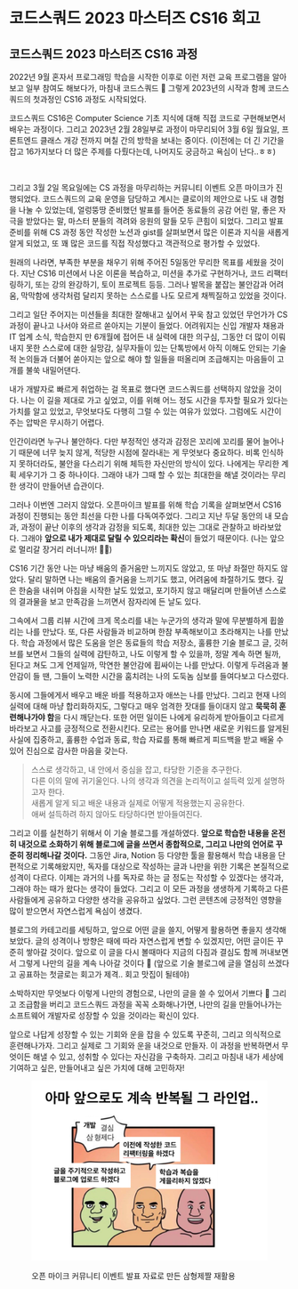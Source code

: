 # 코드스쿼드 2023 마스터즈 CS16 회고

## 코드스쿼드 2023 마스터즈 CS16 과정

2022년 9월 혼자서 프로그래밍 학습을 시작한 이후로 이런 저런 교육 프로그램을 알아보고 일부 참여도 해보다가, 마침내 코드스쿼드 💚 그렇게 2023년의 시작과 함께 코드스쿼드의 첫과정인 CS16 과정도 시작되었다.

코드스쿼드 CS16은 Computer Science 기초 지식에 대해 직접 코드로 구현해보면서 배우는 과정이다. 그리고 2023년 2월 28일부로 과정이 마무리되어 3월 6일 월요일, 프론트엔드 클래스 개강 전까지 며칠 간의 방학을 보내는 중이다. (이전에는 더 긴 기간을 잡고 16가지보다 더 많은 주제를 다뤘다는데, 나머지도 궁금하고 욕심이 난다..ㅎㅎ)

<figure><img src="https://lh6.googleusercontent.com/Iwem0ihoZWwn_kCUBUYj5HNKfQtKrunDCnq5Kgy9IqH87SLxZSCgp9ZEBK_QJgN5oBe-zsJb8Jq-Y2on7Ee9dihz9BX2bSqZr7BnLISxxBsKnB9PZ43cYU6K59IaiwPDAokbAyUTPy8s08xGQx-luPMUsw=s2048" alt=""><figcaption></figcaption></figure>

그리고 3월 2일 목요일에는 CS 과정을 마무리하는 커뮤니티 이벤트 오픈 마이크가 진행되었다. 코드스쿼드의 교육 운영을 담당하고 계시는 클로이의 제안으로 나도 내 경험을 나눌 수 있었는데, 얼렁뚱땅 준비했던 발표를 들어준 동료들의 공감 어린 말, 좋은 자극을 받았다는 말, 마스터 분들의 격려와 응원의 말들 모두 큰힘이 되었다. 그리고 발표 준비를 위해 CS 과정 동안 작성한 노션과 gist를 살펴보면서 많은 이론과 지식을 새롭게 알게 되었고, 또 꽤 많은 코드를 직접 작성했다고 객관적으로 평가할 수 있었다.



원래의 나라면, 부족한 부분을 채우기 위해 주어진 5일동안 무리한 목표를 세웠을 것이다. 지난 CS16 미션에서 나온 이론을 복습하고, 미션을 추가로 구현하거나, 코드 리팩터링하기, 또는 강의 완강하기, 토이 프로젝트 등등. 그러나 발목을 붙잡는 불안감과 어려움, 막막함에 생각처럼 달리지 못하는 스스로를 나도 모르게 채찍질하고 있었을 것이다.

그리고 일단 주어지는 미션들을 최대한 잘해내고 싶어서 꾸욱 참고 있었던 무언가가 CS 과정이 끝나고 나서야 와르르 쏟아지는 기분이 들었다. 어려워지는 신입 개발자 채용과 IT 업계 소식, 학습한지 만 6개월에 접어든 내 실력에 대한 의구심, 그동안 더 많이 이뤄내지 못한 스스로에 대한 실망감, 실무자들이 있는 단톡방에서 아직 이해도 안되는 기술적 논의들과 더불어 쏟아지는 앞으로 해야 할 일들을 떠올리며 조급해지는 마음들이 고개를 불쑥 내밀어댄다.

내가 개발자로 빠르게 취업하는 걸 목표로 했다면 코드스쿼드를 선택하지 않았을 것이다. 나는 이 길을 제대로 가고 싶었고, 이를 위해 어느 정도 시간을 투자할 필요가 있다는 가치를 알고 있었고, 무엇보다도 다행히 그럴 수 있는 여유가 있었다. 그럼에도 시간이 주는 압박은 무시하기 어렵다.&#x20;



인간이라면 누구나 불안하다. 다만 부정적인 생각과 감정은 꼬리에 꼬리를 물어 늘어나기 때문에 너무 늦지 않게, 적당한 시점에 잘라내는 게 무엇보다 중요하다. 비록 인식하지 못하더라도, 불안을 다스리기 위해 체득한 자신만의 방식이 있다. 나에게는 무리한 계획 세우기가 그 중 하나이다. 그래야 내가 그때 할 수 있는 최대한을 해낼 것이라는 무리한 생각이 만들어낸 습관이다.&#x20;

그러나 이번엔 그러지 않았다. 오픈마이크 발표를 위해 학습 기록을 살펴보면서 CS16 과정이 진행되는 동안 최선을 다한 나를 다독여주었다. 그리고 지난 두달 동안의 내 모습과, 과정이 끝난 이후의 생각과 감정을 되도록, 최대한 있는 그대로 관찰하고 바라보았다. 그래야 **앞으로 내가 제대로 달릴 수 있으리라는 확신**이 들었기 때문이다. (나는 앞으로 멀리갈 장거리 러너니까! 🏃‍♀️)



CS16 기간 동안 나는 마냥 배움의 즐거움만 느끼지도 않았고, 또 마냥 좌절만 하지도 않았다. 달리 말하면 나는 배움의 즐거움을 느끼기도 했고, 어려움에 좌절하기도 했다. 깊은 한숨을 내쉬며 아침을 시작한 날도 있었고, 포기하지 않고 매달리며 만들어낸 스스로의 결과물을 보고 만족감을 느끼면서 잠자리에 든 날도 있다.

그속에서 그룹 리뷰 시간에 크게 목소리를 내는 누군가의 생각과 말에 무분별하게 휩쓸리는 나를 만났다. 또, 다른 사람들과 비교하며 한참 부족해보이고 초라해지는 나를 만났다. 학습 과정에서 많은 도움을 얻은 동료들의 학습 저장소, 훌륭한 기술 블로그 글, 깃허브를 보면서 그들의 실력에 감탄하고, 나도 이렇게 할 수 있을까, 정말 계속 하면 될까, 된다고 쳐도 그게 언제일까, 막연한 불안감에 휩싸이는 나를 만났다. 이렇게 두려움과 불안감이 들 땐, 그들이 노력한 시간을 훔치려는 나의 도둑놈 심보를 들여다보고 다스렸다.&#x20;

동시에 그들에게서 배우고 배운 바를 적용하고자 애쓰는 나를 만났다. 그리고 현재 나의 실력에 대해 마냥 합리화하지도, 그렇다고 매우 엄격한 잣대를 들이대지 않고 **묵묵히 훈련해나가야 함**을 다시 깨닫는다. 또한 어떤 일이든 나에게 유리하게 받아들이고 다르게 바라보고 사고를 긍정적으로 전환시킨다. 모르는 용어를 만나면 새로운 키워드를 알게된 사실에 집중하고, 훌륭한 수업과 동료, 학습 자료를 통해 빠르게 피드백을 받고 배울 수 있어 진심으로 감사한 마음을 갖는다.

> 스스로 생각하고, 내 안에서 중심을 잡고, 타당한 기준을 추구한다. \
> 다른 이의 말에 귀기울인다. 나의 생각과 의견을 논리적이고 설득력 있게 설명하고자 한다. \
> 새롭게 알게 되고 배운 내용과 실제로 어떻게 적용했는지 공유한다. \
> 애써 설득하려 하지 않아도 타당하다면 받아들여진다.&#x20;



그리고 이를 실천하기 위해서 이 기술 블로그를 개설하였다. **앞으로 학습한 내용을 온전히 내것으로 소화하기 위해 블로그에 글을 쓰면서 종합적으로, 그리고 나만의 언어로 꾸준히 정리해나갈 것이다.** 그동안 Jira, Notion 등 다양한 툴을 활용해서 학습 내용을 단편적으로 기록해왔지만, 독자를 대상으로 작성하는 글과 나만을 위한 기록은 본질적으로 성격이 다르다. 이제는 과거의 나를 독자로 하는 글 정도는 작성할 수 있겠다는 생각과, 그래야 하는 때가 왔다는 생각이 들었다. 그리고 이 모든 과정을 생생하게 기록하고 다른 사람들에게 공유하고 다양한 생각을 공유하고 싶었다. 그런 콘텐츠에 긍정적인 영향을 많이 받으면서 자연스럽게 욕심이 생겼다.

블로그의 카테고리를 세팅하고, 앞으로 어떤 글을 쓸지, 어떻게 활용하면 좋을지 생각해보았다. 글의 성격이나 방향은 때에 따라 자연스럽게 변할 수 있겠지만, 어떤 글이든 꾸준히 쌓아갈 것이다. 앞으로 이 글을 다시 볼때마다 지금의 다짐과 결심도 함께 꺼내보면서 그렇게 나만의 길을 계속 나아갈 것이다 👣 (앞으로 기술 블로그에 글을 열심히 쓰겠다고 공표하는 첫글로는 회고가 제격.. 회고 맛집이 될테야)



소박하지만 무엇보다 이렇게 나만의 경험으로, 나만의 글을 쓸 수 있어서 기쁘다 🥳 그리고 조급함을 버리고 코드스쿼드 과정을 꼭꼭 소화해나가면, 나만의 길을 만들어나가는 소프트웨어 개발자로 성장할 수 있을 것이라는 확신이 있다.

앞으로 나답게 성장할 수 있는 기회와 운을 잡을 수 있도록 꾸준히, 그리고 의식적으로 훈련해나가자. 그리고 실제로 그 기회와 운을 내것으로 만들자. 이 과정을 반복하면서 무엇이든 해낼 수 있고, 성취할 수 있다는 자신감을 구축하자. 그리고 마침내 내가 세상에 기여하고 싶은, 만들어내고 싶은 가치에 대해 고민하자!



<figure><img src="../../.gitbook/assets/image (1).png" alt=""><figcaption><p>오픈 마이크 커뮤니티 이벤트 발표 자료로 만든 삼형제짤 재활용</p></figcaption></figure>
